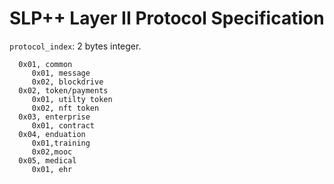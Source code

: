 # SLP++ Layer II Protocol Specification

`protocol_index`: 2 bytes integer. 

```
  0x01, common
     0x01, message
     0x02, blockdrive
  0x02, token/payments
     0x01, utilty token
     0x02, nft token	   
  0x03, enterprise
     0x01, contract
  0x04, enduation
     0x01,training 
     0x02,mooc    
  0x05, medical
     0x01, ehr
  	
```
